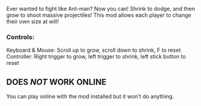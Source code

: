 Ever wanted to fight like Ant-man? Now you can! Shrink to dodge, and then grow to shoot massive projectiles!
This mod allows each player to change their own size at will!

### Controls:
Keyboard & Mouse: Scroll up to grow, scroll down to shrink, F to reset
Controller: Right trigger to grow, left trigger to shrink, left stick button to reset

## DOES _NOT_ WORK ONLINE
You can play online with the mod installed but it won't do anything.